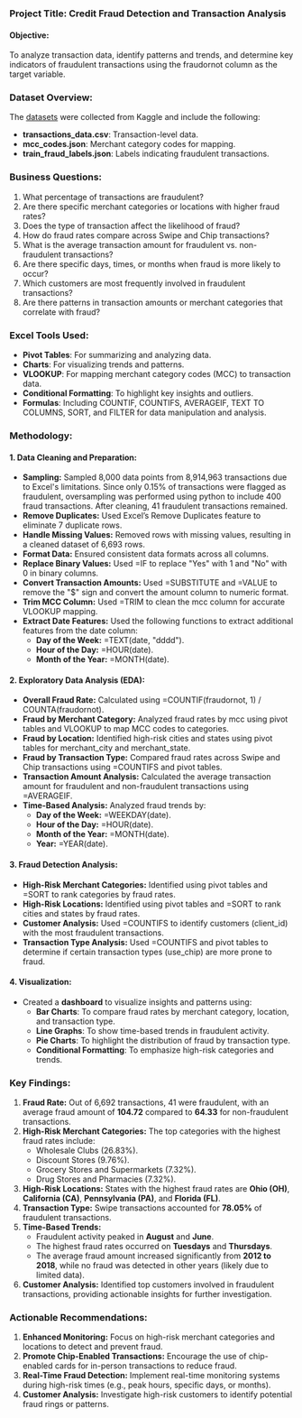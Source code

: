 ### ****Project Title: Credit Fraud Detection and Transaction Analysis****

#### ****Objective:****

To analyze transaction data, identify patterns and trends, and determine key indicators of fraudulent transactions using the fraudornot column as the target variable.

### ****Dataset Overview:****

The [datasets](https://www.kaggle.com/datasets/computingvictor/transactions-fraud-datasets/data) were collected from Kaggle and include the following:

* **transactions\_data.csv**: Transaction-level data.
* **mcc\_codes.json**: Merchant category codes for mapping.
* **train\_fraud\_labels.json**: Labels indicating fraudulent transactions.

### ****Business Questions:****

1. What percentage of transactions are fraudulent?
2. Are there specific merchant categories or locations with higher fraud rates?
3. Does the type of transaction affect the likelihood of fraud?
4. How do fraud rates compare across Swipe and Chip transactions?
5. What is the average transaction amount for fraudulent vs. non-fraudulent transactions?
6. Are there specific days, times, or months when fraud is more likely to occur?
7. Which customers are most frequently involved in fraudulent transactions?
8. Are there patterns in transaction amounts or merchant categories that correlate with fraud?

### ****Excel Tools Used:****

* **Pivot Tables**: For summarizing and analyzing data.
* **Charts**: For visualizing trends and patterns.
* **VLOOKUP**: For mapping merchant category codes (MCC) to transaction data.
* **Conditional Formatting**: To highlight key insights and outliers.
* **Formulas**: Including COUNTIF, COUNTIFS, AVERAGEIF, TEXT TO COLUMNS, SORT, and FILTER for data manipulation and analysis.

### ****Methodology:****

#### ****1. Data Cleaning and Preparation:****

* **Sampling:** Sampled 8,000 data points from 8,914,963 transactions due to Excel's limitations. Since only 0.15% of transactions were flagged as fraudulent, oversampling was performed using python to include 400 fraud transactions. After cleaning, 41 fraudulent transactions remained.
* **Remove Duplicates:** Used Excel’s Remove Duplicates feature to eliminate 7 duplicate rows.
* **Handle Missing Values:** Removed rows with missing values, resulting in a cleaned dataset of 6,693 rows.
* **Format Data:** Ensured consistent data formats across all columns.
* **Replace Binary Values:** Used =IF to replace "Yes" with 1 and "No" with 0 in binary columns.
* **Convert Transaction Amounts:** Used =SUBSTITUTE and =VALUE to remove the "$" sign and convert the amount column to numeric format.
* **Trim MCC Column:** Used =TRIM to clean the mcc column for accurate VLOOKUP mapping.
* **Extract Date Features:** Used the following functions to extract additional features from the date column:
  + **Day of the Week:** =TEXT(date, "dddd").
  + **Hour of the Day:** =HOUR(date).
  + **Month of the Year:** =MONTH(date).

#### ****2. Exploratory Data Analysis (EDA):****

* **Overall Fraud Rate:** Calculated using =COUNTIF(fraudornot, 1) / COUNTA(fraudornot).
* **Fraud by Merchant Category:** Analyzed fraud rates by mcc using pivot tables and VLOOKUP to map MCC codes to categories.
* **Fraud by Location:** Identified high-risk cities and states using pivot tables for merchant\_city and merchant\_state.
* **Fraud by Transaction Type:** Compared fraud rates across Swipe and Chip transactions using =COUNTIFS and pivot tables.
* **Transaction Amount Analysis:** Calculated the average transaction amount for fraudulent and non-fraudulent transactions using =AVERAGEIF.
* **Time-Based Analysis:** Analyzed fraud trends by:
  + **Day of the Week:** =WEEKDAY(date).
  + **Hour of the Day:** =HOUR(date).
  + **Month of the Year:** =MONTH(date).
  + **Year:** =YEAR(date).

#### ****3. Fraud Detection Analysis:****

* **High-Risk Merchant Categories:** Identified using pivot tables and =SORT to rank categories by fraud rates.
* **High-Risk Locations:** Identified using pivot tables and =SORT to rank cities and states by fraud rates.
* **Customer Analysis:** Used =COUNTIFS to identify customers (client\_id) with the most fraudulent transactions.
* **Transaction Type Analysis:** Used =COUNTIFS and pivot tables to determine if certain transaction types (use\_chip) are more prone to fraud.

#### ****4. Visualization:****

* Created a **dashboard** to visualize insights and patterns using:
  + **Bar Charts**: To compare fraud rates by merchant category, location, and transaction type.
  + **Line Graphs**: To show time-based trends in fraudulent activity.
  + **Pie Charts**: To highlight the distribution of fraud by transaction type.
  + **Conditional Formatting**: To emphasize high-risk categories and trends.

### ****Key Findings:****

1. **Fraud Rate:** Out of 6,692 transactions, 41 were fraudulent, with an average fraud amount of **104.72** compared to **64.33** for non-fraudulent transactions.
2. **High-Risk Merchant Categories:** The top categories with the highest fraud rates include:
   * Wholesale Clubs (26.83%).
   * Discount Stores (9.76%).
   * Grocery Stores and Supermarkets (7.32%).
   * Drug Stores and Pharmacies (7.32%).
3. **High-Risk Locations:** States with the highest fraud rates are **Ohio (OH)**, **California (CA)**, **Pennsylvania (PA)**, and **Florida (FL)**.
4. **Transaction Type:** Swipe transactions accounted for **78.05%** of fraudulent transactions.
5. **Time-Based Trends:**
   * Fraudulent activity peaked in **August** and **June**.
   * The highest fraud rates occurred on **Tuesdays** and **Thursdays**.
   * The average fraud amount increased significantly from **2012 to 2018**, while no fraud was detected in other years (likely due to limited data).
6. **Customer Analysis:** Identified top customers involved in fraudulent transactions, providing actionable insights for further investigation.

### ****Actionable Recommendations:****

1. **Enhanced Monitoring:** Focus on high-risk merchant categories and locations to detect and prevent fraud.
2. **Promote Chip-Enabled Transactions:** Encourage the use of chip-enabled cards for in-person transactions to reduce fraud.
3. **Real-Time Fraud Detection:** Implement real-time monitoring systems during high-risk times (e.g., peak hours, specific days, or months).
4. **Customer Analysis:** Investigate high-risk customers to identify potential fraud rings or patterns.
